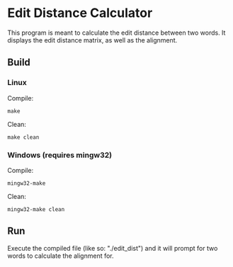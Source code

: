 # Edit Distance Calculator

This program is meant to calculate the edit distance between two words.
It displays the edit distance matrix, as well as the alignment.

## Build

### Linux

Compile:
```
make
```
Clean:
```
make clean
```

### Windows (requires mingw32)

Compile:
```
mingw32-make
```
Clean:
```
mingw32-make clean
```

## Run

Execute the compiled file (like so: "./edit_dist") and it will prompt for two words to calculate the alignment for.
